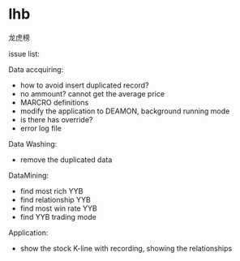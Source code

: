 # lhb  
龙虎榜  

issue list:  

Data accquiring:  
- how to avoid insert duplicated record?  
- no ammount? cannot get the average price  
- MARCRO definitions    
- modify the application to DEAMON, background running mode  
- is there has override?  
- error log file  

Data Washing:  
- remove the duplicated data  

DataMining:
- find most rich YYB
- find relationship YYB
- find most win rate YYB
- find YYB trading mode

Application:
- show the stock K-line with recording, showing the relationships
